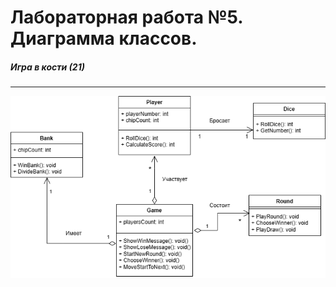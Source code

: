 # Лабораторная работа №5. Диаграмма классов.
##### Игра в кости (21)
---
![Logo](https://github.com/NEEEEEERO/Igra-kosti-21-/blob/main/Lab%205/D_class.png?raw=true)